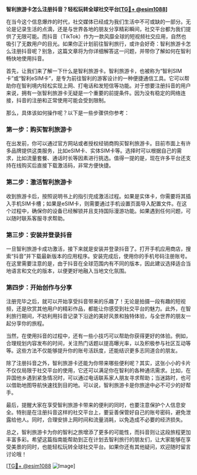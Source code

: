 **智利旅游卡怎么注册抖音？轻松玩转全球社交平台[[TG💪+ @esim1088](https://t.me/s/esim1088)]**

在当今这个信息爆炸的时代，社交媒体已经成为我们生活中不可或缺的一部分。无论是记录生活的点滴，还是与世界各地的朋友分享精彩瞬间，社交平台都为我们提供了无限可能。而抖音（TikTok）作为一款风靡全球的短视频社交应用，自然也吸引了无数用户的目光。如果你正计划前往智利旅行，或许会好奇：智利旅游卡怎么注册抖音呢？别急，这篇文章将为你详细解答这一问题，并带你了解如何在智利畅快地使用抖音。

首先，让我们来了解一下什么是智利旅游卡。智利旅游卡，也被称为“智利SIM卡”或“智利eSIM卡”，是专为前往智利的游客设计的一种便捷通信工具。它可以帮助你在智利境内轻松实现上网、打电话和发短信等功能。对于想要注册抖音的用户来说，拥有一张智利旅游卡无疑是一个重要的前提条件。因为没有稳定的网络连接，抖音的注册和正常使用可能会受到限制。

那么，具体该如何操作呢？以下是一些步骤供你参考：

### **第一步：购买智利旅游卡**
在出发前，你可以通过官方网站或者授权经销商购买智利旅游卡。目前市面上有许多品牌提供这类服务，比如eSIM卡、实体SIM卡等。选择时可以根据自己的需求，比如流量套餐、通话时长等因素进行挑选。值得一提的是，现在许多平台还支持在线购买后直接下载激活码，非常方便快捷。

### **第二步：激活智利旅游卡**
收到旅游卡后，按照说明书上的指引完成激活过程。如果是实体卡，你需要将其插入手机SIM卡槽；如果是eSIM卡，则需要通过手机设置页面导入配置文件。在这个过程中，确保你的设备已经解锁并且支持国际漫游功能。如果遇到任何问题，可以随时联系客服寻求帮助。

### **第三步：安装并登录抖音**
一旦智利旅游卡成功激活，接下来就是安装并登录抖音了。打开手机应用商店，搜索“抖音”并下载最新版本的应用程序。安装完成后，使用你的手机号码注册账号。在这里需要注意的是，由于抖音在全球范围内有不同的版本，因此建议选择适合当地语言和文化的版本，以便更好地融入当地文化氛围。

### **第四步：开始创作与分享**
注册完毕之后，就可以开始享受抖音带来的乐趣了！无论是拍摄一段有趣的短视频，还是欣赏其他用户的精彩作品，都能让你感受到社交平台的魅力。此外，在智利旅行期间，不妨利用抖音记录下沿途的美好风景和独特体验，与全世界的朋友一起分享你的旅程。

当然，在使用抖音的过程中，还有一些小技巧可以帮助你获得更好的体验。例如，合理规划内容发布的时间，关注热门话题以提高曝光率，以及积极参与社区互动等等。这些方法不仅能够提升你的账号活跃度，还能结识更多志同道合的朋友。

除了注册抖音之外，智利旅游卡还能为你带来哪些便利呢？其实，这张小小的卡片不仅仅局限于社交平台的使用，它还可以满足你在智利的各种通讯需求。比如，在异国他乡遇到紧急情况时，可以通过电话联系家人朋友寻求帮助；当迷路时，也可以借助地图导航快速找到目的地。可以说，智利旅游卡是你旅途中必不可少的好帮手。

最后，提醒大家在享受智利旅游卡带来的便利的同时，也要注意保护个人信息安全。特别是在注册抖音这样的社交平台上，要妥善保管好自己的账号密码，避免泄露给他人。同时，合理安排上网时间和流量消耗，以免造成不必要的经济损失。

总之，智利旅游卡为你的智利之旅增添了更多的可能性，而抖音则让这段旅程更加丰富多彩。希望这篇指南能帮助到正在计划去智利旅行的朋友们，让大家能够在享受美景的同时，也能轻松玩转全球社交平台。如果你还有其他疑问，欢迎随时留言讨论哦！

[[TG💪+ @esim1088](https://t.me/s/esim1088) ![Image](https://i.postimg.cc/4NQfJmqS/Snipaste-2025-05-13-00-14-12.png)]